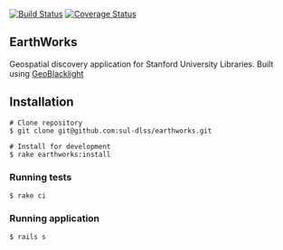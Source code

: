 [![Build Status](https://travis-ci.org/sul-dlss/earthworks.svg?branch=master)](https://travis-ci.org/sul-dlss/earthworks)
[![Coverage Status](https://coveralls.io/repos/sul-dlss/earthworks/badge.png)](https://coveralls.io/r/sul-dlss/earthworks)

## EarthWorks

Geospatial discovery application for Stanford University Libraries. Built using [GeoBlacklight](https://github.com/geoblacklight/geoblacklight)

## Installation

```
# Clone repository
$ git clone git@github.com:sul-dlss/earthworks.git

# Install for development
$ rake earthworks:install
```

### Running tests
```
$ rake ci
```
### Running application
```
$ rails s
```